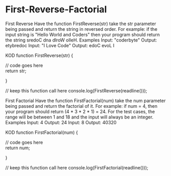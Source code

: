 # First-Reverse-Factorial

First Reverse
Have the function FirstReverse(str) take the str parameter being passed and return the string in reversed order. For example: if the input string is "Hello World and Coders" then your program should return the string sredoC dna dlroW olleH.
Examples
Input: "coderbyte"
Output: etybredoc
Input: "I Love Code"
Output: edoC evoL I

KOD
function FirstReverse(str) { 

  // code goes here  
  return str; 

}
   
// keep this function call here 
console.log(FirstReverse(readline()));

First Factorial
Have the function FirstFactorial(num) take the num parameter being passed and return the factorial of it. For example: if num = 4, then your program should return (4 * 3 * 2 * 1) = 24. For the test cases, the range will be between 1 and 18 and the input will always be an integer.
Examples
Input: 4
Output: 24
Input: 8
Output: 40320

KOD
function FirstFactorial(num) { 

  // code goes here  
  return num; 

}
   
// keep this function call here 
console.log(FirstFactorial(readline()));
